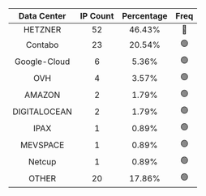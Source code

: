 | Data Center | IP Count | Percentage | Freq |
|:------------:|:--------:|:-----------:|:-----:|
| HETZNER | 52 | 46.43% | 🔴 |
| Contabo | 23 | 20.54% | 🟢 |
| Google-Cloud | 6 | 5.36% | 🟢 |
| OVH | 4 | 3.57% | 🟢 |
| AMAZON | 2 | 1.79% | 🟢 |
| DIGITALOCEAN | 2 | 1.79% | 🟢 |
| IPAX | 1 | 0.89% | 🟢 |
| MEVSPACE | 1 | 0.89% | 🟢 |
| Netcup | 1 | 0.89% | 🟢 |
| OTHER | 20 | 17.86% | 🟢 |